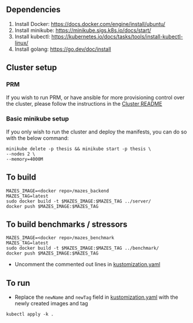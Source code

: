 ## Dependencies

1. Install Docker: https://docs.docker.com/engine/install/ubuntu/
2. Install minikube: https://minikube.sigs.k8s.io/docs/start/
3. Install kubectl: https://kubernetes.io/docs/tasks/tools/install-kubectl-linux/
4. Install golang: https://go.dev/doc/install

## Cluster setup

### PRM 
If you wish to run PRM, or have ansible for more provisioning control over the cluster, please follow the instructions in the [Cluster README](./cluster/README.md)

### Basic minikube setup
If you only wish to run the cluster and deploy the manifests, you can do so with the below command:
```
minikube delete -p thesis && minikube start -p thesis \
--nodes 2 \
--memory=4000M
```

## To build
```
MAZES_IMAGE=<docker repo>/mazes_backend
MAZES_TAG=latest
sudo docker build -t $MAZES_IMAGE:$MAZES_TAG ../server/
docker push $MAZES_IMAGE:$MAZES_TAG
```

## To build benchmarks / stressors
```
MAZES_IMAGE=<docker repo>/mazes_benchmark
MAZES_TAG=latest
sudo docker build -t $MAZES_IMAGE:$MAZES_TAG ../benchmark/
docker push $MAZES_IMAGE:$MAZES_TAG
```
* Uncomment the commented out lines in [kustomization.yaml](kustomization.yaml)

## To run
* Replace the `newName` and `newTag` field in [kustomization.yaml](kustomization.yaml) with the newly created images and tag
```
kubectl apply -k .
```
